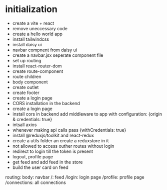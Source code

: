 # initialization 
- create a vite + react
- remove uneccessary code
- create a hello world app
- install tailwindcss
- install daisy ui
- navbar compnent from daisy ui
- create a navbar.jsx seperate component file
- set up routing
- install react-router-dom
- create route-component
- route children
- body component
- create outlet
- create footer
- create a login page
- CORS installation in the backend 
- create a login page
- install cors in backend add middleware to app with configuration: {origin & credentials: true}
- intsall axios
- whenever making api calls pass {withCredentials: true}
- install @reduxjs/toolkit and react-redux
- create a utils folder an create a reduxstore in it
- not allowed to access outher routes without login 
- redirect to login till the token is present
- logout, profile page
- get feed and add feed in the store
- build the user card on feed




routing:
body: 
    navbar
    /: feed
    /login: login page
    /profile: profile page
    /connections: all connections

